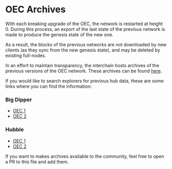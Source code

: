 <!--
order: 7
-->

# OEC Archives

With each breaking upgrade of the OEC, the network is restarted at height 0. During this process, an export of the last state of the previous network is made to produce the genesis state of the new one.

As a result, the blocks of the previous networks are not downloaded by new clients (as they sync from the new genesis state), and may be deleted by existing full-nodes.

In an effort to maintain transparency, the interchain hosts archives of the previous versions of the OEC network. These archives can be found [here](https://archive.interchain.io/).

If you would like to search explorers for previous hub data, these are some links where you can find the information:

### Big Dipper

- [OEC 1](https://cosmoshub-1.bigdipper.live/)
- [OEC 2](https://cosmoshub-2.bigdipper.live/)

### Hubble

- [OEC 1](https://hubble.figment.network/cosmos/chains/cosmoshub-1)
- [OEC 2](https://hubble.figment.network/cosmos/chains/cosmoshub-2)

If you want to makes archives available to the community, feel free to open a PR to this file and add them.
